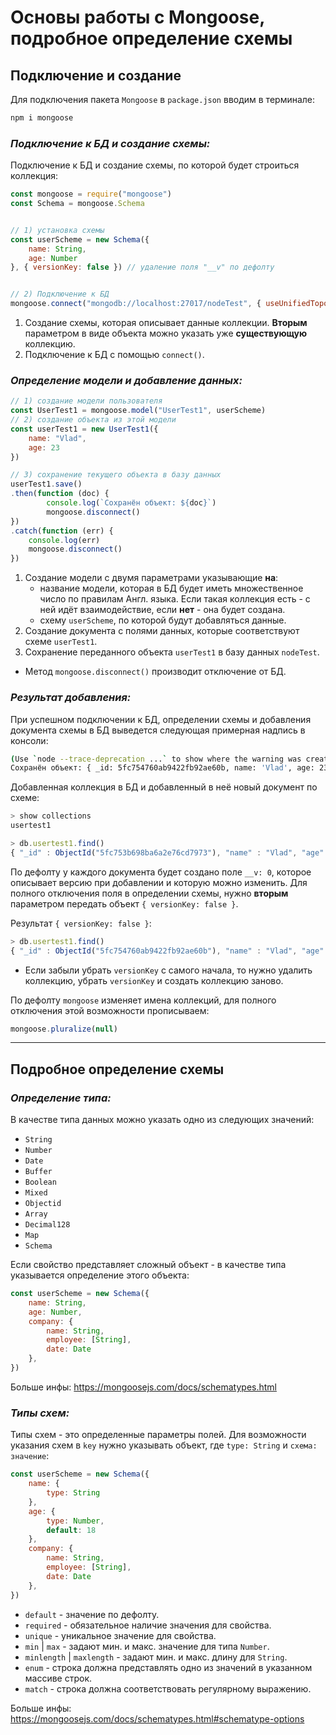 # Основы работы с Mongoose, подробное определение схемы

## Подключение и создание

Для подключения пакета `Mongoose` в `package.json` вводим в терминале: 

```bash
npm i mongoose
```

### ***Подключение к БД и создание схемы:***
Подключение к БД и создание схемы, по которой будет строиться коллекция:

```javascript
const mongoose = require("mongoose")
const Schema = mongoose.Schema  


// 1) установка схемы
const userScheme = new Schema({ 
    name: String,
    age: Number
}, { versionKey: false }) // удаление поля "__v" по дефолту


// 2) Подключение к БД
mongoose.connect("mongodb://localhost:27017/nodeTest", { useUnifiedTopology: true })
```

1. Создание схемы, которая описывает данные коллекции. **Вторым** параметром в виде объекта можно указать уже **существующую** коллекцию.
2. Подключение к БД с помощью `connect()`.

### ***Определение модели и добавление данных:***

```javascript
// 1) создание модели пользователя
const UserTest1 = mongoose.model("UserTest1", userScheme)
// 2) создание объекта из этой модели
const userTest1 = new UserTest1({
    name: "Vlad",
    age: 23
})

// 3) сохранение текущего объекта в базу данных
userTest1.save()
.then(function (doc) {
        console.log(`Сохранён объект: ${doc}`)
        mongoose.disconnect()
})
.catch(function (err) {
    console.log(err)
    mongoose.disconnect()
})
```

1. Создание модели с двумя параметрами указывающие **на**:
    * название модели, которая в БД будет иметь множественное число по правилам Англ. языка. Если такая коллекция есть - с ней идёт взаимодействие, если **нет** - она будет создана.
    * схему `userScheme`, по которой будут добавляться данные.
2. Создание документа с полями данных, которые соответствуют схеме `userTest1`.
3. Сохранение переданного объекта `userTest1` в базу данных `nodeTest`.

* Метод `mongoose.disconnect()` производит отключение от БД.

### ***Результат добавления:***

При успешном подключении к БД, определении схемы и добавления документа схемы в БД выведется следующая примерная надпись в консоли:

```bash
(Use `node --trace-deprecation ...` to show where the warning was created)
Сохранён объект: { _id: 5fc754760ab9422fb92ae60b, name: 'Vlad', age: 23 }
```

Добавленная коллекция в БД и добавленный в неё новый документ по схеме: 

```javascript
> show collections
usertest1

> db.usertest1.find()
{ "_id" : ObjectId("5fc753b698ba6a2e76cd7973"), "name" : "Vlad", "age" : 23, "__v" : 0 }
```


По дефолту у каждого документа будет создано поле `__v: 0`, которое описывает версию при добавлении и которую можно изменить. Для полного отключения поля в определении схемы, нужно **вторым** параметром передать объект `{ versionKey: false }`.

Результат `{ versionKey: false }`:

```javascript
> db.usertest1.find()
{ "_id" : ObjectId("5fc754760ab9422fb92ae60b"), "name" : "Vlad", "age" : 23 }
```

* Если забыли убрать `versionKey` с самого начала, то нужно удалить коллекцию, убрать `versionKey` и создать коллекцию заново.

По дефолту `mongoose` изменяет имена коллекций, для полного отключения этой возможности прописываем: 

```js
mongoose.pluralize(null)
```

***

## Подробное определение схемы

### ***Определение типа:***

В качестве типа данных можно указать одно из следующих значений:

* `String`
* `Number`
* `Date`
* `Buffer`
* `Boolean`
* `Mixed`
* `Objectid`
* `Array`
* `Decimal128`
* `Map`
* `Schema`

Если свойство представляет сложный объект - в качестве типа указывается определение этого объекта:

```javascript
const userScheme = new Schema({
    name: String,
    age: Number,
    company: {
        name: String,
        employee: [String],
        date: Date
    },
})
```

Больше инфы: <a href>https://mongoosejs.com/docs/schematypes.html</a>

### ***Типы схем:***

Типы схем - это определенные параметры полей. Для возможности указания схем в `key` нужно указывать объект, где `type: String` и `схема: значение`:

```javascript
const userScheme = new Schema({
    name: {
        type: String
    },
    age: {
        type: Number,
        default: 18
    },
    company: {
        name: String,
        employee: [String],
        date: Date
    },
})
```

* `default` - значение по дефолту.
* `required` - обязательное наличие значения для свойства.
* `unique` - уникальное значение для свойства.
* `min` | `max` - задают мин. и макс. значение для типа `Number`.
* `minlength` | `maxlength` - задают мин. и макс. длину для `String`.
* `enum` - строка должна представлять одно из значений в указанном массиве строк.
* `match` - строка должна соответствовать регулярному выражению.

Больше инфы: <a href>https://mongoosejs.com/docs/schematypes.html#schematype-options</a>


